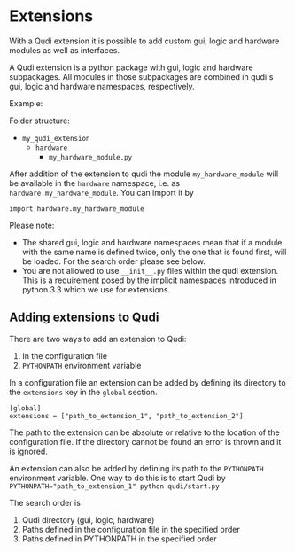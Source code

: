 # Extensions

With a Qudi extension it is possible to add custom gui, logic and hardware modules as well as interfaces.

A Qudi extension is a python package with gui, logic and hardware subpackages. All modules in those subpackages are combined in qudi's gui, logic and hardware namespaces, respectively.

Example:

Folder structure:

* `my_qudi_extension`
    * `hardware`
        * `my_hardware_module.py`

After addition of the extension to qudi the module `my_hardware_module` will be available in the `hardware` namespace, i.e. as `hardware.my_hardware_module`. You can import it by

```
import hardware.my_hardware_module
```

Please note:

* The shared gui, logic and hardware namespaces mean that if a module with the same name is defined twice, only the one that is found first, will be loaded. For the search order please see below.
* You are not allowed to use `__init__.py` files within the qudi extension. This is a requirement posed by the implicit namespaces introduced in python 3.3 which we use for extensions.

## Adding extensions to Qudi

There are two ways to add an extension to Qudi:

1. In the configuration file
2. `PYTHONPATH` environment variable

In a configuration file an extension can be added by defining its directory to the `extensions` key in the `global` section.

```
[global]
extensions = ["path_to_extension_1", "path_to_extension_2"]
```

The path to the extension can be absolute or relative to the location of the configuration file. If the directory cannot be found an error is thrown and it is ignored.


An extension can also be added by defining its path to the `PYTHONPATH` environment variable. One way to do this is to start Qudi by `PYTHONPATH="path_to_extension_1" python qudi/start.py`

The search order is

1. Qudi directory (gui, logic, hardware)
2. Paths defined in the configuration file in the specified order 
3. Paths defined in PYTHONPATH in the specified order
